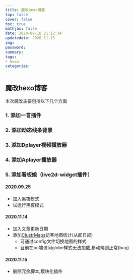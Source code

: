 ```yaml
---
title: 魔改hexo博客
top: false
cover: false
toc: true
mathjax: false
date: 2020-09-18 21:12:34
updatedate: 2020-11-15
img:
password:
summary:
tags:
- hexo
categories:
---
```



## 魔改hexo博客

本次魔改主要包括以下几个方面

### 1. 添加一言插件

### 2. 添加动态线条背景

### 3. 添加Dplayer视频播放器

### 4. 添加Aplayer播放器

### 5. 添加看板娘（live2d-widget插件）


#### 2020.09.25 
- 加入黑夜模式
- 试运行黑夜模式

#### 2020.11.14
- 加入文章更新日期
- 添加[ClustrMaps](https://clustrmaps.com)访客地图统计(从即日起)
	- 可通过config文件切换地图的样式
	- 目前在pc端访问globe样式无法加载,移动端则正常(bug)

#### 2020.11.15
- 删除冗余脚本,模块化插件

